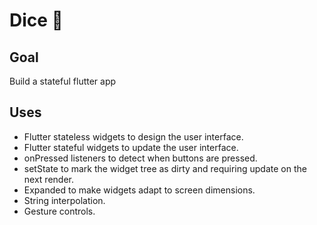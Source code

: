 
# Dice 🎲

##  Goal

Build a stateful flutter app


## Uses

- Flutter stateless widgets to design the user interface.
- Flutter stateful widgets to update the user interface.
- onPressed listeners to detect when buttons are pressed.
- setState to mark the widget tree as dirty and requiring update on the next render.
- Expanded to make widgets adapt to screen dimensions.
- String interpolation.
- Gesture controls.
